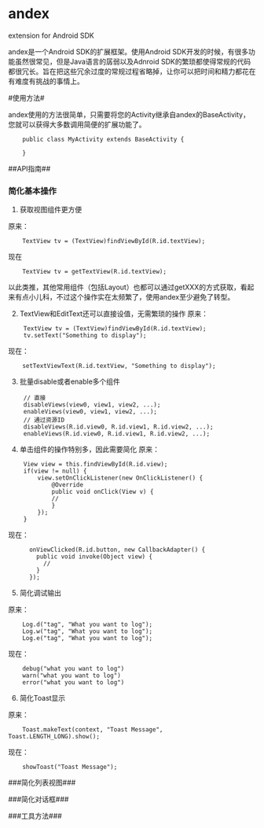 andex
=====

extension for Android SDK



andex是一个Android SDK的扩展框架。使用Android SDK开发的时候，有很多功能虽然很常见，但是Java语言的孱弱以及Adnroid SDK的繁琐都使得常规的代码都很冗长。旨在把这些冗余过度的常规过程省略掉，让你可以把时间和精力都花在有难度有挑战的事情上。

#使用方法#

andex使用的方法很简单，只需要将您的Activity继承自andex的BaseActivity，您就可以获得大多数调用简便的扩展功能了。


		public class MyActivity extends BaseActivity {
		
		}



##API指南##

### 简化基本操作 ###

1. 获取视图组件更方便

原来：

		TextView tv = (TextView)findViewById(R.id.textView);

现在

		TextView tv = getTextView(R.id.textView);

以此类推，其他常用组件（包括Layout）也都可以通过getXXX的方式获取，看起来有点小儿科，不过这个操作实在太频繁了，使用andex至少避免了转型。



2. TextView和EditText还可以直接设值，无需繁琐的操作
原来：

		TextView tv = (TextView)findViewById(R.id.textView);
		tv.setText("Something to display");
		
现在：

		setTextViewText(R.id.textView, "Something to display");


3. 批量disable或者enable多个组件

		// 直接
		disableViews(view0, view1, view2, ...);
		enableViews(view0, view1, view2, ...);
		// 通过资源ID
		disableViews(R.id.view0, R.id.view1, R.id.view2, ...);
		enableViews(R.id.view0, R.id.view1, R.id.view2, ...);

4. 单击组件的操作特别多，因此需要简化
原来：

		View view = this.findViewById(R.id.view);
		if(view != null) {
			view.setOnClickListener(new OnClickListener() {
				@Override
				public void onClick(View v) {
        		// 
				}	
	    	});
  		}

现在：

		  onViewClicked(R.id.button, new CallbackAdapter() {
		    public void invoke(Object view) {
		      //
		    }
		  });


5. 简化调试输出

原来：

		Log.d("tag", "What you want to log");
		Log.w("tag", "What you want to log");
		Log.e("tag", "What you want to log");

现在：

		debug("what you want to log")
		warn("what you want to log")
		error("what you want to log")


6. 简化Toast显示

原来：

		Toast.makeText(context, "Toast Message", Toast.LENGTH_LONG).show();


现在：

		showToast("Toast Message");

###简化列表视图###

###简化对话框###

###工具方法###